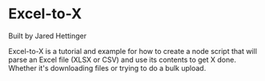 # Excel-to-X

Built by Jared Hettinger

Excel-to-X is a tutorial and example for how to create a node script that will parse an Excel file (XLSX or CSV) and use its contents to get X done. Whether it's downloading files or trying to do a bulk upload.